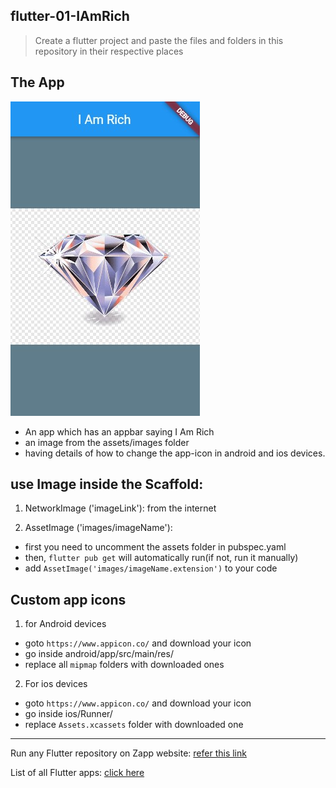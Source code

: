 ## flutter-01-IAmRich
  > Create a flutter project and paste the files and folders in this repository in their respective places

## The App
![](./iamrich.jpg)

- An app which has an appbar saying I Am Rich
- an image from the assets/images folder
- having details of how to change the app-icon in android and ios devices.

## use Image inside the Scaffold:

1. NetworkImage ('imageLink'): from the internet 

2. AssetImage ('images/imageName'): 
  - first you need to uncomment the assets folder in pubspec.yaml 
  - then, `flutter pub get` will automatically run(if not, run it manually)
  - add `AssetImage('images/imageName.extension')` to your code

## Custom app icons
1. for Android devices
  - goto `https://www.appicon.co/` and download your icon
  - go inside android/app/src/main/res/
  - replace all `mipmap` folders with downloaded ones
2. For ios devices
  - goto `https://www.appicon.co/` and download your icon
  - go inside ios/Runner/
  - replace `Assets.xcassets` folder with downloaded one

-----

Run any Flutter repository on Zapp website: <a href="https://zapp.run/assets/homepage/import-github.gif">refer this link </a>

List of all Flutter apps: <a href="https://github.com/Rahullkumr/Flutter-Projects-List">click here</a>
